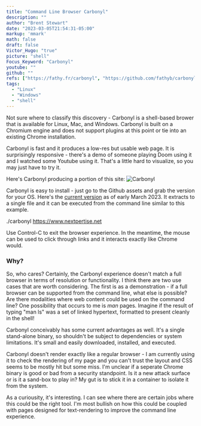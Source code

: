 ```yaml
---
title: "Command Line Browser Carbonyl"
description: ""
author: "Brent Stewart"
date: "2023-03-05T21:54:31-05:00"
markup: 'mmark'
math: false
draft: false
Victor_Hugo: "true"
picture: "shell"
Focus_Keyword: "Carbonyl"
youtube: ""
github: ""
refs: ["https://fathy.fr/carbonyl", "https://github.com/fathyb/carbonyl"]
tags:
  - "Linux"
  - "Windows"
  - "shell"
---
```


Not sure where to classify this discovery - Carbonyl is a shell-based brower that is available for Linux, Mac, and Windows.  Carbonyl is built on a Chromium engine and does not support plugins at this point or tie into an existing Chrome installation.

Carbonyl is fast and it produces a low-res but usable web page.  It is surprisingly responsive - there's a demo of someone playing Doom using it and I watched some Youtube using it.  That's a little hard to visualize, so you may just have to try it.

Here's Carbonyl producing a portion of this site: ![Carbonyl](/230305_Carbonyl.png)

Carbonyl is easy to install - just go to the Github assets and grab the version for your OS.  Here's the [current version](https://github.com/fathyb/carbonyl/releases/tag/v0.0.3) as of early March 2023.  It extracts to a single file and it can be executed from the command line similar to this example.

  ./carbonyl https://www.nextpertise.net

Use Control-C to exit the browser experience.  In the meantime, the mouse can be used to click through links and it interacts exactly like Chrome would.

### Why?

So, who cares?  Certainly, the Carbonyl experience doesn't match a full browser in terms of resolution or functionality.  I think there are two use cases that are worth considering.  The first is as a demonstration - if a full browser can be supported from the command line, what else is possible?  Are there modalities where web content could be used on the command line?  One possibility that occurs to me is _man_ pages.  Imagine if the result of typing "man ls" was a set of linked hypertext, formatted to present cleanly in the shell!

Carbonyl conceivably has some current advantages as well.  It's a single stand-alone binary, so shouldn't be subject to dependencies or system limitations.  It's small and easily downloaded, installed, and executed.

Carbonyl doesn't render exactly like a regular browser - I am currently using it to check the rendering of my page and you can't trust the layout and CSS seems to be mostly hit but some miss.  I'm unclear if a seperate Chrome binary is good or bad from a security standpoint.  Is it a new attack surface or is it a sand-box to play in?  My gut is to stick it in a container to isolate it from the system.

As a curiousity, it's interesting.  I can see where there are certain jobs where this could be the right tool.  I'm most bullish on how this could be coupled with pages designed for text-rendering to improve the command line experience.
